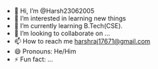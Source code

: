 - 👋 Hi, I’m @Harsh23062005
- 👀 I’m interested in learning new things
- 🌱 I’m currently learning B.Tech(CSE).
- 💞️ I’m looking to collaborate on ...
- 📫 How to reach me harshraj17671@gmail.com
- 😄 Pronouns: He/Him
- ⚡ Fun fact: ...

<!---
Harsh23062005/Harsh23062005 is a ✨ special ✨ repository because its `README.md` (this file) appears on your GitHub profile.
You can click the Preview link to take a look at your changes.
--->
